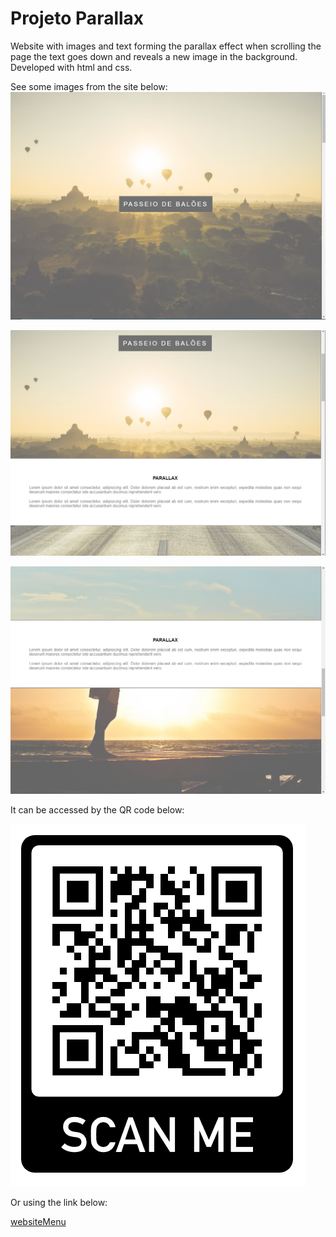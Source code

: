 # Projeto Parallax

Website with images and text forming the parallax effect when scrolling the page the text goes down and reveals a new image in the background. 
Developed with html and css.

See some images from the site below:
![](https://github.com/robertocam/projetoParallax/blob/main/images/parallax1.png)

![](https://github.com/robertocam/projetoParallax/blob/main/images/parallax2.png)

![](https://github.com/robertocam/projetoParallax/blob/main/images/parallax3.png)

It can be accessed by the QR code below:

![](https://github.com/robertocam/projetoParallax/blob/main/images/qrCode.png)

Or using the link below:

[websiteMenu](https://zesty-taffy-c72f66.netlify.app)
